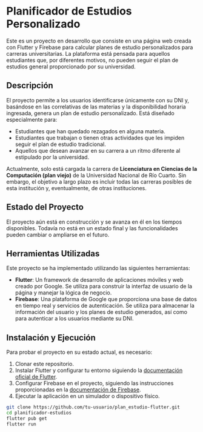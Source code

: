 # Planificador de Estudios Personalizado

Este es un proyecto en desarrollo que consiste en una página web creada con Flutter y Firebase para calcular planes de estudio personalizados para carreras universitarias. La plataforma está pensada para aquellos estudiantes que, por diferentes motivos, no pueden seguir el plan de estudios general proporcionado por su universidad.

## Descripción

El proyecto permite a los usuarios identificarse únicamente con su DNI y, basándose en las correlativas de las materias y la disponibilidad horaria ingresada, genera un plan de estudio personalizado. Está diseñado especialmente para:

- Estudiantes que han quedado rezagados en alguna materia.
- Estudiantes que trabajan o tienen otras actividades que les impiden seguir el plan de estudio tradicional.
- Aquellos que desean avanzar en su carrera a un ritmo diferente al estipulado por la universidad.

Actualmente, solo está cargada la carrera de **Licenciatura en Ciencias de la Computación (plan viejo)** de la Universidad Nacional de Río Cuarto. Sin embargo, el objetivo a largo plazo es incluir todas las carreras posibles de esta institución y, eventualmente, de otras instituciones.

## Estado del Proyecto

El proyecto aún está en construcción y se avanza en él en los tiempos disponibles. Todavía no está en un estado final y las funcionalidades pueden cambiar o ampliarse en el futuro.

## Herramientas Utilizadas

Este proyecto se ha implementado utilizando las siguientes herramientas:

- **Flutter**: Un framework de desarrollo de aplicaciones móviles y web creado por Google. Se utiliza para construir la interfaz de usuario de la página y manejar la lógica de negocio.
- **Firebase**: Una plataforma de Google que proporciona una base de datos en tiempo real y servicios de autenticación. Se utiliza para almacenar la información del usuario y los planes de estudio generados, así como para autenticar a los usuarios mediante su DNI.

## Instalación y Ejecución

Para probar el proyecto en su estado actual, es necesario:

1. Clonar este repositorio.
2. Instalar Flutter y configurar tu entorno siguiendo la [documentación oficial de Flutter](https://flutter.dev/docs/get-started/install).
3. Configurar Firebase en el proyecto, siguiendo las instrucciones proporcionadas en la [documentación de Firebase](https://firebase.google.com/docs/flutter/setup).
4. Ejecutar la aplicación en un simulador o dispositivo físico.

```bash
git clone https://github.com/tu-usuario/plan_estudio-flutter.git
cd planificador-estudios
flutter pub get
flutter run

